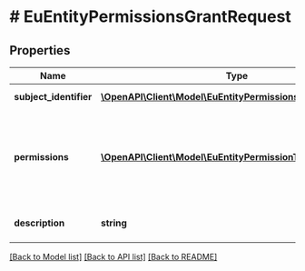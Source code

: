 # # EuEntityPermissionsGrantRequest

## Properties

Name | Type | Description | Notes
------------ | ------------- | ------------- | -------------
**subject_identifier** | [**\OpenAPI\Client\Model\EuEntityPermissionsSubjectIdentifier**](EuEntityPermissionsSubjectIdentifier.md) | Identyfikator podmiotu.  | Type | Value |  | --- | --- |  | Fingerprint | Odcisk palca certyfikatu | |
**permissions** | [**\OpenAPI\Client\Model\EuEntityPermissionType[]**](EuEntityPermissionType.md) | Lista nadawanych uprawnień. Każda wartość może wystąpić tylko raz. |
**description** | **string** | Opis nadawanych uprawnień. |

[[Back to Model list]](../../README.md#models) [[Back to API list]](../../README.md#endpoints) [[Back to README]](../../README.md)

